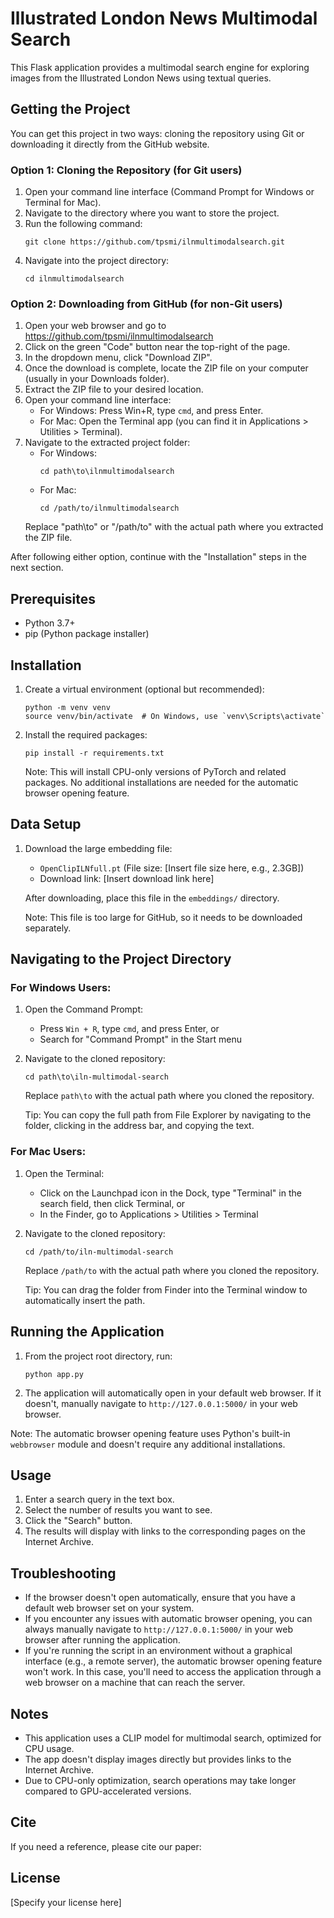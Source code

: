 # Illustrated London News Multimodal Search

This Flask application provides a multimodal search engine for exploring images from the Illustrated London News using textual queries.

## Getting the Project

You can get this project in two ways: cloning the repository using Git or downloading it directly from the GitHub website.

### Option 1: Cloning the Repository (for Git users)

1. Open your command line interface (Command Prompt for Windows or Terminal for Mac).
2. Navigate to the directory where you want to store the project.
3. Run the following command:
   ```
   git clone https://github.com/tpsmi/ilnmultimodalsearch.git
   ```
4. Navigate into the project directory:
   ```
   cd ilnmultimodalsearch
   ```

### Option 2: Downloading from GitHub (for non-Git users)

1. Open your web browser and go to https://github.com/tpsmi/ilnmultimodalsearch
2. Click on the green "Code" button near the top-right of the page.
3. In the dropdown menu, click "Download ZIP".
4. Once the download is complete, locate the ZIP file on your computer (usually in your Downloads folder).
5. Extract the ZIP file to your desired location.
6. Open your command line interface:
   - For Windows: Press Win+R, type `cmd`, and press Enter.
   - For Mac: Open the Terminal app (you can find it in Applications > Utilities > Terminal).
7. Navigate to the extracted project folder:
   - For Windows: 
     ```
     cd path\to\ilnmultimodalsearch
     ```
   - For Mac:
     ```
     cd /path/to/ilnmultimodalsearch
     ```
   Replace "path\to" or "/path/to" with the actual path where you extracted the ZIP file.

After following either option, continue with the "Installation" steps in the next section.

## Prerequisites

- Python 3.7+
- pip (Python package installer)

## Installation

1. Create a virtual environment (optional but recommended):
   ```
   python -m venv venv
   source venv/bin/activate  # On Windows, use `venv\Scripts\activate`
   ```

2. Install the required packages:
   ```
   pip install -r requirements.txt
   ```

   Note: This will install CPU-only versions of PyTorch and related packages. No additional installations are needed for the automatic browser opening feature.

## Data Setup

1. Download the large embedding file:
   - `OpenClipILNfull.pt` (File size: [Insert file size here, e.g., 2.3GB])
   - Download link: [Insert download link here]

   After downloading, place this file in the `embeddings/` directory.

   Note: This file is too large for GitHub, so it needs to be downloaded separately.

## Navigating to the Project Directory

### For Windows Users:

1. Open the Command Prompt:
   - Press `Win + R`, type `cmd`, and press Enter, or
   - Search for "Command Prompt" in the Start menu

2. Navigate to the cloned repository:
   ```
   cd path\to\iln-multimodal-search
   ```
   Replace `path\to` with the actual path where you cloned the repository.

   Tip: You can copy the full path from File Explorer by navigating to the folder, clicking in the address bar, and copying the text.

### For Mac Users:

1. Open the Terminal:
   - Click on the Launchpad icon in the Dock, type "Terminal" in the search field, then click Terminal, or
   - In the Finder, go to Applications > Utilities > Terminal

2. Navigate to the cloned repository:
   ```
   cd /path/to/iln-multimodal-search
   ```
   Replace `/path/to` with the actual path where you cloned the repository.

   Tip: You can drag the folder from Finder into the Terminal window to automatically insert the path.

## Running the Application

1. From the project root directory, run:
   ```
   python app.py
   ```

2. The application will automatically open in your default web browser. If it doesn't, manually navigate to `http://127.0.0.1:5000/` in your web browser.

Note: The automatic browser opening feature uses Python's built-in `webbrowser` module and doesn't require any additional installations.

## Usage

1. Enter a search query in the text box.
2. Select the number of results you want to see.
3. Click the "Search" button.
4. The results will display with links to the corresponding pages on the Internet Archive.

## Troubleshooting

- If the browser doesn't open automatically, ensure that you have a default web browser set on your system.
- If you encounter any issues with automatic browser opening, you can always manually navigate to `http://127.0.0.1:5000/` in your web browser after running the application.
- If you're running the script in an environment without a graphical interface (e.g., a remote server), the automatic browser opening feature won't work. In this case, you'll need to access the application through a web browser on a machine that can reach the server.

## Notes

- This application uses a CLIP model for multimodal search, optimized for CPU usage.
- The app doesn't display images directly but provides links to the Internet Archive.
- Due to CPU-only optimization, search operations may take longer compared to GPU-accelerated versions.

## Cite

If you need a reference, please cite our paper: 

## License

[Specify your license here]
